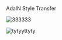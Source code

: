 AdaIN Style Transfer

![333333](https://user-images.githubusercontent.com/39429635/125075101-2492a180-e0f9-11eb-954d-650101b1500e.png)

![tytyyttyty](https://user-images.githubusercontent.com/39429635/125075158-35dbae00-e0f9-11eb-8577-93ca32295b98.png)
